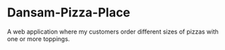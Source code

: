 # Dansam-Pizza-Place
A web application where my customers order different sizes of pizzas with one or more toppings.

